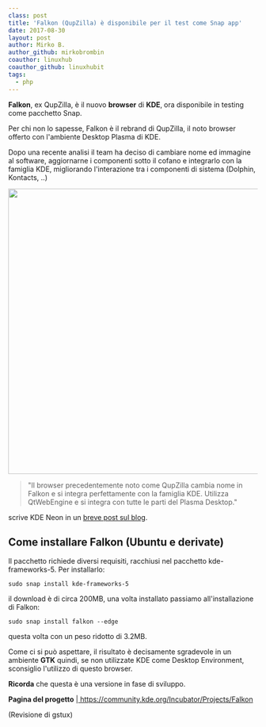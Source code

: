 ```yaml
---
class: post
title: 'Falkon (QupZilla) è disponibile per il test come Snap app'
date: 2017-08-30
layout: post
author: Mirko B.
author_github: mirkobrombin
coauthor: linuxhub
coauthor_github: linuxhubit
tags:
  - php
---
```

<p><strong>Falkon</strong>, ex QupZilla, è il nuovo <strong>browser</strong> di <strong>KDE</strong>,<strong>&nbsp;</strong>ora disponibile in testing come pacchetto Snap. <!--more--></p><p>Per chi non lo sapesse, Falkon è il rebrand di QupZilla, il noto browser offerto con l'ambiente Desktop Plasma di KDE.</p><p>Dopo una recente analisi il team ha deciso di cambiare nome ed immagine al software, aggiornarne i componenti sotto il cofano e integrarlo con la famiglia KDE, migliorando l'interazione tra i componenti di sistema (Dolphin, Kontacts, ..)</p><p><img class=" size-full wp-image-118" alt="" height="576" src="https://linuxhub.it/wordpress/wp-content/uploads/2017/08/falkon-1024x576.png" width="1024" /></p><blockquote><p>"Il browser precedentemente noto come QupZilla cambia nome in Falkon e si integra perfettamente con la famiglia KDE. Utilizza QtWebEngine e si integra con tutte le parti del Plasma Desktop."</p></blockquote><p>scrive KDE Neon in un <a href="https://blog.neon.kde.org/index.php/2017/08/29/great-web-browsing-coming-back-to-kde-with-falkon-new-packaging-formats-coming-to-kde-with-snap/">breve post sul blog</a>.</p><h2>Come installare Falkon (Ubuntu e derivate)</h2><p>Il pacchetto richiede diversi requisiti, racchiusi nel pacchetto kde-frameworks-5. Per installarlo:</p><pre><code>sudo snap install kde-frameworks-5</code></pre><p>il download è di circa 200MB, una volta installato passiamo all'installazione di Falkon:</p><pre><code>sudo snap install falkon --edge</code></pre><p>questa volta con un peso ridotto di 3.2MB.</p><p>Come ci si può aspettare, il risultato è decisamente sgradevole in un ambiente <strong>GTK</strong> quindi, se non utilizzate KDE come Desktop Environment, sconsiglio l'utilizzo di questo browser.</p><p><strong>Ricorda</strong> che questa è una versione in fase di sviluppo.</p><p><strong>Pagina del progetto</strong> |<a href="https://community.kde.org/Incubator/Projects/Falkon">&nbsp;https://community.kde.org/Incubator/Projects/Falkon</a> &nbsp;</p><p>(Revisione di gstux)</p>